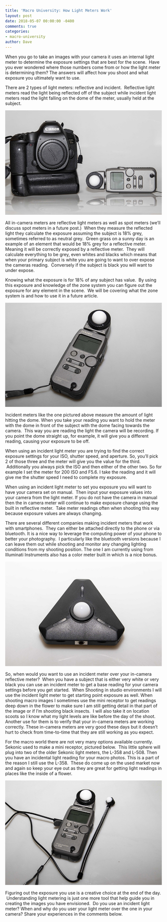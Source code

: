```yaml
---
title: 'Macro University: How Light Meters Work'
layout: post
date: 2018-05-07 00:00:00 -0400
comments: true
categories:
- macro-university
author: Dave
---
```

When you go to take an images with your camera it uses an internal light meter to determine the exposure settings that are best for the scene.  Have you ever wondered where those numbers come from or how the light meter is determining them?  The answers will affect how you shoot and what exposure you ultimately want to use.

There are 2 types of light meters: reflective and incident.  Reflective light meters read the light being reflected off of the subject while incident light meters read the light falling on the dome of the meter, usually held at the subject.

![](/uploads/2018/05/08/STAR2486.jpg)

All in-camera meters are reflective light meters as well as spot meters (we’ll discuss spot meters in a future post.)  When they measure the reflected light they calculate the exposure assuming the  subject is 18% grey, sometimes referred to as neutral grey.  Green grass on a sunny day is an example  of an element that would be 18% grey for a reflective meter. Meaning it will be correctly exposed by a reflective meter.  They will calculate everything to be grey, even whites and blacks which means that when your primary subject is white you are going to want to over expose the cameras reading.  Conversely if the subject is black you will want to under expose.

Knowing what the exposure is for 18% of any subject has value.  By using this exposure and knowledge of the zone system you can figure out the exposure for any element in the scene.  We will be covering what the zone system is and how to use it in a future article.

![](/uploads/2018/05/08/STAR2435.jpg)

Incident meters like the one pictured above measure the amount of light hitting the dome. When you take your reading you want to hold the meter with the dome in front of the subject with the dome facing towards the camera.  This way you are reading the light the camera will be recording.  If you point the dome straight up, for example, it will give you a different reading, causing your exposure to be off.

When using an incident light meter you are trying to find the correct exposure settings for your ISO, shutter speed, and aperture. So, you’ll pick 2 of those three and the meter will give you the value for the third.  Additionally you always pick the ISO and then either of the other two.  So for example I set the meter for 200 ISO and F5.6.  I take the reading and it will give me the shutter speed I need to complete my exposure.

When using an incident light meter to set you exposure you will want to have your camera set on manual.  Then input your exposure values into your camera from the light meter.  If you do not have the camera in manual then the in camera meter will continue to make exposure change using the built in reflective meter.  Take meter readings often when shooting this way because exposure values are always changing.

There are several different companies making incident meters that work with smartphones.  They can either be attached directly to the phone or via bluetooth.  It is a nice way to leverage the computing power of your phone to better your photography.  I particularly like the bluetooth versions because I can leave them out while shooting and monitor any changing lighting conditions from my shooting position.  The one I am currently using from Illuminati Instruments also has a color meter built in which is a nice bonus.

![](/uploads/2018/05/08/STAR2470.jpg)

So, when would you want to use an incident meter over your in-camera reflective meter?  When you have a subject that is either very white or very black you can use an incident meter to get a base reading for your camera settings before you get started.  When Shooting in studio environments I will use the incident light meter to get starting point exposure as well.  When shooting macro images I sometimes use the mini receptor to get readings deep down in the flower to make sure I am still getting detail in that part of the image or if I’m shooting black insects.  I will also take it on location scoots so I know what my light levels are like before the day of the shoot.  Another use for them is to verify that your in-camera meters are working correctly. These in-camera meters are very good these days but it doesn’t hurt to check from time-to-time that they are still working as you expect.

For the macro world there are not very many options available currently. Sekonic used to make a mini receptor, pictured below.  This little sphere will plug into two of the older Sekonic light meters, the L-358 and L-508.   Then you have an incidental light reading for your macro photos. This is a part of the reason I still use the L-358.  These do come up on the used market now and again so keep your eye out as they are great for getting light readings in places like the inside of a flower.

![](/uploads/2018/05/08/STAR2464.jpg)

Figuring out the exposure you use is a creative choice at the end of the day.  Understanding light metering is just one more tool that help guide you in creating the images you have envisioned.  Do you use an incident light meter? When and why do you user your light meter over the one in your camera? Share your experiences in the comments below.